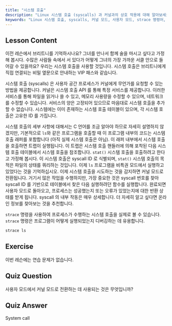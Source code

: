 ```yaml
---
title: "시스템 호출"
description: "Linux 시스템 호출 (syscalls) 과 커널과의 상호 작용에 대해 알아보세요. 사용자 모드와 커널 모드를 이해하고, 디버깅을 위해 `strace`를 사용하세요. Linux 여정을 시작하세요!"
keywords: "Linux 시스템 호출, syscalls, 커널 모드, 사용자 모드, strace 명령어, Linux 튜토리얼, 초보자 Linux, Linux 가이드"
---
```


## Lesson Content

이전 레슨에서 브리트니를 기억하시나요? 그녀를 만나서 함께 술을 마시고 싶다고 가정해 봅시다. 수많은 사람들 속에서 서 있다가 어떻게 그녀의 가장 가까운 서클 안으로 들어갈 수 있을까요? 우리는 시스템 호출을 사용할 것입니다. 시스템 호출은 브리트니에게 직접 연결되는 비밀 옆문으로 안내하는 VIP 패스와 같습니다.

시스템 호출 (syscalls) 은 사용자 공간 프로세스가 커널에게 무언가를 요청할 수 있는 방법을 제공합니다. 커널은 시스템 호출 API 를 통해 특정 서비스를 제공합니다. 이러한 서비스를 통해 파일을 읽거나 쓸 수 있고, 메모리 사용량을 수정할 수 있으며, 네트워크를 수정할 수 있습니다. 서비스의 양은 고정되어 있으므로 마음대로 시스템 호출을 추가할 수 없습니다. 시스템에는 이미 존재하는 시스템 호출 테이블이 있으며, 각 시스템 호출은 고유한 ID 를 가집니다.

시스템 호출의 세부 사항에 대해서는 C 언어를 조금 알아야 하므로 자세히 설명하지 않겠지만, 기본적으로 `ls`와 같은 프로그램을 호출할 때 이 프로그램 내부의 코드는 시스템 호출 래퍼를 포함합니다 (아직 실제 시스템 호출은 아님). 이 래퍼 내부에서 시스템 호출을 호출하면 트랩이 실행됩니다. 이 트랩은 시스템 호출 핸들러에 의해 포착된 다음 시스템 호출 테이블에서 시스템 호출을 참조합니다. `stat()` 시스템 호출을 호출하려고 한다고 가정해 봅시다. 이 시스템 호출은 syscall ID 로 식별되며, `stat()` 시스템 호출의 목적은 파일의 상태를 쿼리하는 것입니다. 이제 `ls` 프로그램을 비특권 모드에서 실행하고 있었다는 것을 기억하십시오. 이제 시스템 호출을 시도하는 것을 감지하면 커널 모드로 전환됩니다. 거기서 많은 작업을 수행하지만, 가장 중요한 것은 syscall 번호를 찾아 syscall ID 를 기반으로 테이블에서 찾은 다음 실행하려던 함수를 실행합니다. 완료되면 사용자 모드로 돌아오고, 프로세스는 성공했는지 또는 오류가 있었는지에 대한 반환 상태를 받게 됩니다. syscall 의 내부 작동은 매우 상세합니다. 더 자세히 알고 싶다면 온라인 정보를 찾아보는 것을 추천합니다.

`strace` 명령을 사용하여 프로세스가 수행하는 시스템 호출을 실제로 볼 수 있습니다. `strace` 명령은 프로그램이 어떻게 실행되었는지 디버깅하는 데 유용합니다.

```bash
strace ls
```

## Exercise

이번 레슨에는 연습 문제가 없습니다.

## Quiz Question

사용자 모드에서 커널 모드로 전환하는 데 사용되는 것은 무엇입니까?

## Quiz Answer

System call
